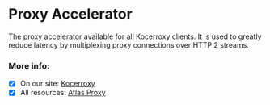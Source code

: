 # Proxy Accelerator
The proxy accelerator available for all Kocerroxy clients. It is used to greatly reduce latency by multiplexing proxy connections over HTTP 2 streams.


### More info:
- [x] On our site: [Kocerroxy](https://kocerroxy.com)
- [x] All resources: [Atlas Proxy](https://github.com/KocerRoxy/atlas-proxy)
